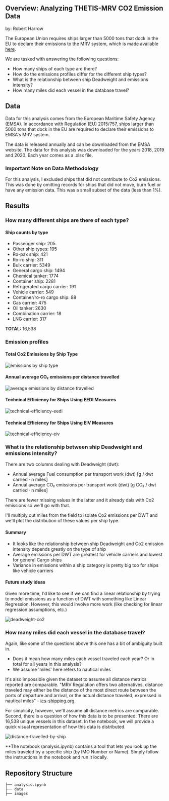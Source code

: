 ## Overview: Analyzing THETIS-MRV CO2 Emission Data

by: Robert Harrow

The European Union requires ships larger than 5000 tons that dock in the EU to declare their emissions to
the MRV system, which is made available [here](https://mrv.emsa.europa.eu/#public/emission-report).

We are tasked with answering the following questions:
* How many ships of each type are there?
* How do the emissions profiles differ for the different ship types?
* What is the relationship between ship Deadweight and emissions intensity?
* How many miles did each vessel in the database travel?

## Data

Data for this analysis comes from the European Maritime Safety Agency (EMSA). In accordance with Regulation (EU) 2015/757, ships larger than 5000 tons that dock in the EU are required to declare their emissions to
EMSA's MRV system.

The data is released annually and can be downloaded from the EMSA website. The data for this analysis was downloaded for the years 2018, 2019 and 2020. Each year comes as a .xlsx file.

### Important Note on Data Methodology

For this analysis, I excluded ships that did not contribute to Co2 emissions. This was done by omitting records for ships that did not move, burn fuel or have any emission data. This was a small subset of the data (less than 1%).

## Results

### How many different ships are there of each type?

#### Ship counts by type
* Passenger ship: 205
* Other ship types: 195
* Ro-pax ship: 421
* Ro-ro ship: 311
* Bulk carrier: 5349
* General cargo ship: 1494
* Chemical tanker: 1774
* Container ship: 2281
* Refrigerated cargo carrier: 191
* Vehicle carrier: 549
* Container/ro-ro cargo ship: 88
* Gas carrier: 475
* Oil tanker: 2630
* Combination carrier: 18
* LNG carrier: 317

**TOTAL:** 16,538

### Emission profiles

#### Total Co2 Emissions by Ship Type

![emissions by ship type](images/image-1.png)

#### Annual average CO₂ emissions per distance travelled

![average emissions by distance travelled](images/image-2.png)

#### Technical Efficiency for Ships Using EEDI Measures

![technical-efficiency-eedi](images/image-4.png)

#### Technical Efficiency for Ships Using EIV Measures

![technical-efficiency-eiv](images/image-5.png)

### What is the relationship between ship Deadweight and emissions intensity?

There are two columns dealing with Deadweight (dwt):

* Annual average Fuel consumption per transport work (dwt) [g / dwt carried · n miles]
* Annual average CO₂ emissions per transport work (dwt) [g CO₂ / dwt carried · n miles]

There are fewer missing values in the latter and it already dals with Co2 emissions so we'll go with that.

I'll multiply out miles from the field to isolate Co2 emissions per DWT and we'll plot the distribution of these values per ship type.

#### Summary

* It looks like the relationship between ship Deadweight and Co2 emission intensity depends greatly on the type of ship
* Average emissions per DWT are greatest for vehicle carriers and lowest for general Cargo ships
* Variance in emissions within a ship category is pretty big too for ships like vehicle carriers

#### Future study ideas

Given more time, I'd like to see if we can find a linear relationship by trying to model emissions as a function of DWT with something like Linear Regression. However, this would involve more work (like checking for linear regression assumptions, etc.)

![deadweight-co2](images/image-6.png)

### How many miles did each vessel in the database travel?

Again, like some of the questions above this one has a bit of ambiguity built in.
* Does it mean how many miles each vessel traveled each year? Or in total for all years in this analysis?
* We assume 'miles' here refers to nautical miles

It's also impossible given the dataset to assume all distance metrics reported are comparable.
"MRV Regulation offers two alternatives, distance traveled may either be the distance of the most direct route between the ports of departure and arrival, or the actual distance traveled, expressed in nautical miles" - [ics-shipping.org](https://www.ics-shipping.org/wp-content/uploads/2020/08/ics-guidance-on-eu-mrv.pdf).

For simplicity, however, we'll assume all distance metrics are comparable.
Second, there is a question of how this data is to be presented. There are 16,538 unique vessels in this dataset. In the notebook, we will provide a quick visual representation of how this data is distributed.

![distance-travelled-by-ship](images/image-3.png)

**The notebook (analysis.ipynb) contains a tool that lets you look up the miles traveled by a specific ship (by IMO Number or Name). Simply follow the instructions in the notebook and run it locally.

## Repository Structure

```
├── analysis.ipynb
├── data
├── images

```